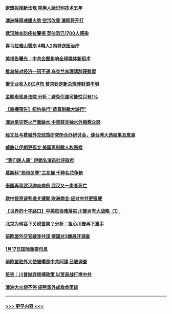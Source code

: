 #### [欧盟拟推新法规  禁用人脸识别技术五年](../pages/prog202/a102755658.md?t=01190144) 
#### [澳洲降雨减缓火势 空污改善 澳网将开打](../pages/prog202/a102755661.md?t=01190144) 
#### [武汉肺炎防疫拉警报 英估恐已1700人感染](../pages/prog202/a102755639.md?t=01190144) 
#### [喜马拉雅山雪崩 4韩人2向导送医治疗](../pages/prog202/a102755429.md?t=01190144) 
#### [美报告曝光：中共企图影响全球媒体新招术](../pages/prog202/a102755535.md?t=01190144) 
#### [批总统对经济一窍不通 乌克兰总理请辞获慰留](../pages/prog202/a102755361.md?t=01190144) 
#### [妻无业收入8亿卢布 普京钦定新总理涉财源不明](../pages/prog202/a102755310.md?t=01190144) 
#### [孟晚舟现身法院 分析：避免引渡可能性只有1%](../pages/prog202/a102755286.md?t=01190144) 
#### [【直播预告】纽约举行“恭喜制裁大游行”](../pages/prog202/a102755308.md?t=01190144) 
#### [澳洲旱灾野火严重缺水 中资获准抽水外销惹众怒](../pages/prog202/a102755285.md?t=01190144) 
#### [经文处与费城外交政策研究所合办研讨会，谈台湾大选结果及意涵](../pages/prog202/a102755234.md?t=01190144) 
#### [威胁让伊朗更孤立 美国再制裁人权恶棍](../pages/prog202/a102755094.md?t=01190144) 
#### [“我们是人质” 伊朗名演员批评政府](../pages/prog202/a102755061.md?t=01190144) 
#### [莫斯科“热带冬季”兰花展 千种名花争艳](../pages/prog202/a102754998.md?t=01190144) 
#### [泰国再现武汉肺炎病例 武汉又一患者死亡](../pages/prog202/a102754990.md?t=01190144) 
#### [欧中投资谈判进关键期 欧洲商会:应对中共更强硬](../pages/prog202/a102754953.md?t=01190144) 
#### [【世界的十字路口】中美贸协难落实 川普另有大战略（1）](../pages/prog202/a102754926.md?t=01190144) 
#### [北京为何吞下关税苦果？分析：担心川普再下重手](../pages/prog202/a102754783.md?t=01190144) 
#### [前欧盟外交官疑涉共谍 德国对3嫌展开调查](../pages/prog202/a102754805.md?t=01190144) 
#### [1月17日国际重要讯息](../pages/prog202/a102754803.md?t=01190144) 
#### [前欧盟驻外大使被曝是中共间谍 已被调查](../pages/prog202/a102754719.md?t=01190144) 
#### [班农：川普抛弃绥靖政策 以贸易战打垮中共](../pages/prog202/a102754679.md?t=01190144) 
#### [澳洲大火烧不停 袋熊意外成救命英雄](../pages/prog202/a102754614.md?t=01190144) 

----
#### [ >>> 更早内容 <<< ](../indexes/prog202-earlier.md)
